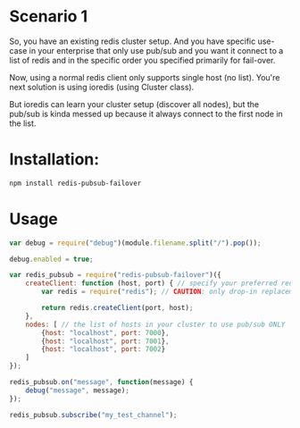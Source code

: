 # Scenario 1

So, you have an existing redis cluster setup.  And you have specific use-case in your enterprise that only use pub/sub and you want it connect
to a list of redis and in the specific order you specified primarily for fail-over.
  
Now, using a normal redis client only supports single host (no list).  You're next solution is using ioredis (using Cluster class).  

But ioredis can learn your cluster setup (discover all nodes), but the pub/sub is kinda messed up because it always connect to the first node in the list.




# Installation:

```bash
npm install redis-pubsub-failover
```

# Usage

```js
var debug = require("debug")(module.filename.split("/").pop());

debug.enabled = true;

var redis_pubsub = require("redis-pubsub-failover")({
	createClient: function (host, port) { // specify your preferred redis client
		var redis = require("redis"); // CAUTION: only drop-in replacement kind of clients.  Meaning only those clients with the same method signatures

		return redis.createClient(port, host);
	},
	nodes: [ // the list of hosts in your cluster to use pub/sub ONLY
		{host: "localhost", port: 7000},
		{host: "localhost", port: 7001},
		{host: "localhost", port: 7002}
	]
});

redis_pubsub.on("message", function(message) {
	debug("message", message);
});

redis_pubsub.subscribe("my_test_channel");

```
